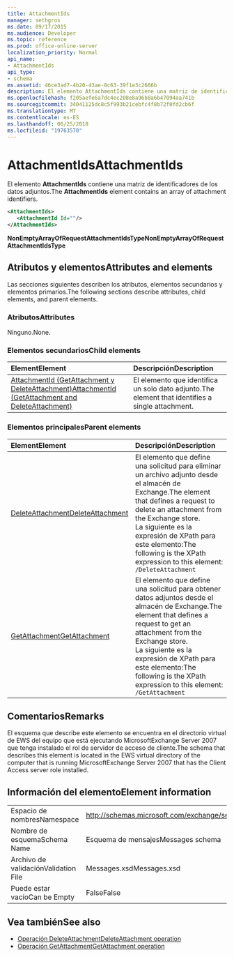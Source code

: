 ```yaml
---
title: AttachmentIds
manager: sethgros
ms.date: 09/17/2015
ms.audience: Developer
ms.topic: reference
ms.prod: office-online-server
localization_priority: Normal
api_name:
- AttachmentIds
api_type:
- schema
ms.assetid: 46ce3ad7-4b20-43ae-8c63-39f1e3c2666b
description: El elemento AttachmentIds contiene una matriz de identificadores de los datos adjuntos.
ms.openlocfilehash: f205aefe6a7dc4ec208e8a96b8a6b47094aa741b
ms.sourcegitcommit: 34041125dc8c5f993b21cebfc4f8b72f0fd2cb6f
ms.translationtype: MT
ms.contentlocale: es-ES
ms.lasthandoff: 06/25/2018
ms.locfileid: "19763570"
---
```

# <a name="attachmentids"></a><span data-ttu-id="b8f3e-103">AttachmentIds</span><span class="sxs-lookup"><span data-stu-id="b8f3e-103">AttachmentIds</span></span>

<span data-ttu-id="b8f3e-104">El elemento **AttachmentIds** contiene una matriz de identificadores de los datos adjuntos.</span><span class="sxs-lookup"><span data-stu-id="b8f3e-104">The **AttachmentIds** element contains an array of attachment identifiers.</span></span> 
  
```xml
<AttachmentIds>
   <AttachmentId Id=""/>
</AttachmentIds>
```

 <span data-ttu-id="b8f3e-105">**NonEmptyArrayOfRequestAttachmentIdsType**</span><span class="sxs-lookup"><span data-stu-id="b8f3e-105">**NonEmptyArrayOfRequestAttachmentIdsType**</span></span>
## <a name="attributes-and-elements"></a><span data-ttu-id="b8f3e-106">Atributos y elementos</span><span class="sxs-lookup"><span data-stu-id="b8f3e-106">Attributes and elements</span></span>

<span data-ttu-id="b8f3e-107">Las secciones siguientes describen los atributos, elementos secundarios y elementos primarios.</span><span class="sxs-lookup"><span data-stu-id="b8f3e-107">The following sections describe attributes, child elements, and parent elements.</span></span>
  
### <a name="attributes"></a><span data-ttu-id="b8f3e-108">Atributos</span><span class="sxs-lookup"><span data-stu-id="b8f3e-108">Attributes</span></span>

<span data-ttu-id="b8f3e-109">Ninguno.</span><span class="sxs-lookup"><span data-stu-id="b8f3e-109">None.</span></span>
  
### <a name="child-elements"></a><span data-ttu-id="b8f3e-110">Elementos secundarios</span><span class="sxs-lookup"><span data-stu-id="b8f3e-110">Child elements</span></span>

|<span data-ttu-id="b8f3e-111">**Element**</span><span class="sxs-lookup"><span data-stu-id="b8f3e-111">**Element**</span></span>|<span data-ttu-id="b8f3e-112">**Descripción**</span><span class="sxs-lookup"><span data-stu-id="b8f3e-112">**Description**</span></span>|
|:-----|:-----|
|[<span data-ttu-id="b8f3e-113">AttachmentId (GetAttachment y DeleteAttachment)</span><span class="sxs-lookup"><span data-stu-id="b8f3e-113">AttachmentId (GetAttachment and DeleteAttachment)</span></span>](attachmentid-getattachment-and-deleteattachment.md) <br/> |<span data-ttu-id="b8f3e-114">El elemento que identifica un solo dato adjunto.</span><span class="sxs-lookup"><span data-stu-id="b8f3e-114">The element that identifies a single attachment.</span></span>  <br/> |
   
### <a name="parent-elements"></a><span data-ttu-id="b8f3e-115">Elementos principales</span><span class="sxs-lookup"><span data-stu-id="b8f3e-115">Parent elements</span></span>

|<span data-ttu-id="b8f3e-116">**Element**</span><span class="sxs-lookup"><span data-stu-id="b8f3e-116">**Element**</span></span>|<span data-ttu-id="b8f3e-117">**Descripción**</span><span class="sxs-lookup"><span data-stu-id="b8f3e-117">**Description**</span></span>|
|:-----|:-----|
|[<span data-ttu-id="b8f3e-118">DeleteAttachment</span><span class="sxs-lookup"><span data-stu-id="b8f3e-118">DeleteAttachment</span></span>](deleteattachment.md) <br/> |<span data-ttu-id="b8f3e-119">El elemento que define una solicitud para eliminar un archivo adjunto desde el almacén de Exchange.</span><span class="sxs-lookup"><span data-stu-id="b8f3e-119">The element that defines a request to delete an attachment from the Exchange store.</span></span>  <br/> <span data-ttu-id="b8f3e-120">La siguiente es la expresión de XPath para este elemento:</span><span class="sxs-lookup"><span data-stu-id="b8f3e-120">The following is the XPath expression to this element:</span></span>  <br/>  `/DeleteAttachment` <br/> |
|[<span data-ttu-id="b8f3e-121">GetAttachment</span><span class="sxs-lookup"><span data-stu-id="b8f3e-121">GetAttachment</span></span>](getattachment.md) <br/> |<span data-ttu-id="b8f3e-122">El elemento que define una solicitud para obtener datos adjuntos desde el almacén de Exchange.</span><span class="sxs-lookup"><span data-stu-id="b8f3e-122">The element that defines a request to get an attachment from the Exchange store.</span></span>  <br/> <span data-ttu-id="b8f3e-123">La siguiente es la expresión de XPath para este elemento:</span><span class="sxs-lookup"><span data-stu-id="b8f3e-123">The following is the XPath expression to this element:</span></span>  <br/>  `/GetAttachment` <br/> |
   
## <a name="remarks"></a><span data-ttu-id="b8f3e-124">Comentarios</span><span class="sxs-lookup"><span data-stu-id="b8f3e-124">Remarks</span></span>

<span data-ttu-id="b8f3e-125">El esquema que describe este elemento se encuentra en el directorio virtual de EWS del equipo que está ejecutando MicrosoftExchange Server 2007 que tenga instalado el rol de servidor de acceso de cliente.</span><span class="sxs-lookup"><span data-stu-id="b8f3e-125">The schema that describes this element is located in the EWS virtual directory of the computer that is running MicrosoftExchange Server 2007 that has the Client Access server role installed.</span></span>
  
## <a name="element-information"></a><span data-ttu-id="b8f3e-126">Información del elemento</span><span class="sxs-lookup"><span data-stu-id="b8f3e-126">Element information</span></span>

|||
|:-----|:-----|
|<span data-ttu-id="b8f3e-127">Espacio de nombres</span><span class="sxs-lookup"><span data-stu-id="b8f3e-127">Namespace</span></span>  <br/> |http://schemas.microsoft.com/exchange/services/2006/messages  <br/> |
|<span data-ttu-id="b8f3e-128">Nombre de esquema</span><span class="sxs-lookup"><span data-stu-id="b8f3e-128">Schema Name</span></span>  <br/> |<span data-ttu-id="b8f3e-129">Esquema de mensajes</span><span class="sxs-lookup"><span data-stu-id="b8f3e-129">Messages schema</span></span>  <br/> |
|<span data-ttu-id="b8f3e-130">Archivo de validación</span><span class="sxs-lookup"><span data-stu-id="b8f3e-130">Validation File</span></span>  <br/> |<span data-ttu-id="b8f3e-131">Messages.xsd</span><span class="sxs-lookup"><span data-stu-id="b8f3e-131">Messages.xsd</span></span>  <br/> |
|<span data-ttu-id="b8f3e-132">Puede estar vacío</span><span class="sxs-lookup"><span data-stu-id="b8f3e-132">Can be Empty</span></span>  <br/> |<span data-ttu-id="b8f3e-133">False</span><span class="sxs-lookup"><span data-stu-id="b8f3e-133">False</span></span>  <br/> |
   
## <a name="see-also"></a><span data-ttu-id="b8f3e-134">Vea también</span><span class="sxs-lookup"><span data-stu-id="b8f3e-134">See also</span></span>

- [<span data-ttu-id="b8f3e-135">Operación DeleteAttachment</span><span class="sxs-lookup"><span data-stu-id="b8f3e-135">DeleteAttachment operation</span></span>](deleteattachment-operation.md)
- [<span data-ttu-id="b8f3e-136">Operación GetAttachment</span><span class="sxs-lookup"><span data-stu-id="b8f3e-136">GetAttachment operation</span></span>](getattachment-operation.md)

